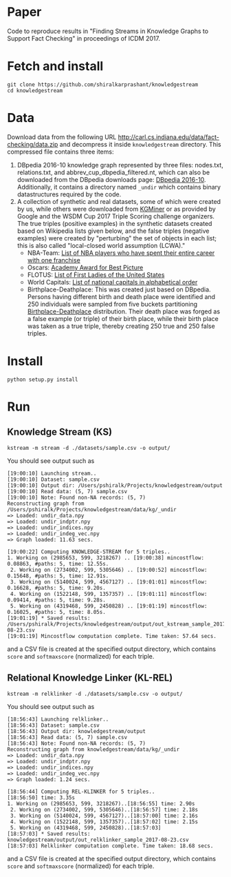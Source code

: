 # Paper
Code to reproduce results in "Finding Streams in Knowledge Graphs to Support Fact Checking" in proceedings of ICDM 2017.

# Fetch and install
```
git clone https://github.com/shiralkarprashant/knowledgestream
cd knowledgestream
```

# Data
Download data from the following URL http://carl.cs.indiana.edu/data/fact-checking/data.zip and decompress it inside `knowledgestream` directory. This compressed file contains three items: 

1. DBpedia 2016-10 knowledge graph represented by three files: nodes.txt, relations.txt, and abbrev_cup_dbpedia_filtered.nt, which can also be downloaded from the DBpedia downloads page: [DBpedia 2016-10](http://wiki.dbpedia.org/downloads-2016-10). Additionally, it contains a directory named `_undir` which contains binary datastructures required by the code. 
2. A collection of synthetic and real datasets, some of which were created by us, while others were downloaded from [KGMiner](https://github.com/nddsg/KGMiner/) or as provided by Google and the WSDM Cup 2017 Triple Scoring challenge organizers. The true triples (positive examples) in the synthetic datasets created based on Wikipedia lists given below, and the false triples (negative examples) were created by "perturbing" the set of objects in each list; this is also called "local-closed world assumption (LCWA)."
	- NBA-Team: [List of NBA players who have spent their entire career with one franchise](https://en.wikipedia.org/wiki/List_of_NBA_players_who_have_spent_their_entire_career_with_one_franchise)
	- Oscars: [Academy Award for Best Picture](https://en.wikipedia.org/wiki/Academy_Award_for_Best_Picture)
	- FLOTUS: [List of First Ladies of the United States](https://en.wikipedia.org/wiki/List_of_First_Ladies_of_the_United_States)
	- World Capitals: [List of national capitals in alphabetical order](https://en.wikipedia.org/wiki/List_of_national_capitals_in_alphabetical_order)
	- Birthplace-Deathplace: This was created just based on DBpedia. Persons having different birth and death place were identified and 250 individuals were sampled from five buckets partitioning [Birthplace-Deathplace](http://carl.cs.indiana.edu/data/fact-checking/histogram_persons_vs_facts.pdf) distribution. Their death place was forged as a false example (or triple) of their birth place, while their birth place was taken as a true triple, thereby creating 250 true and 250 false triples. 

# Install
```python setup.py install```

# Run 

## Knowledge Stream (KS)

```kstream -m stream -d ./datasets/sample.csv -o output/```

You should see output such as 

```
[19:00:10] Launching stream..
[19:00:10] Dataset: sample.csv
[19:00:10] Output dir: /Users/pshiralk/Projects/knowledgestream/output
[19:00:10] Read data: (5, 7) sample.csv
[19:00:10] Note: Found non-NA records: (5, 7)
Reconstructing graph from /Users/pshiralk/Projects/knowledgestream/data/kg/_undir
=> Loaded: undir_data.npy
=> Loaded: undir_indptr.npy
=> Loaded: undir_indices.npy
=> Loaded: undir_indeg_vec.npy
=> Graph loaded: 11.63 secs.

[19:00:22] Computing KNOWLEDGE-STREAM for 5 triples..
1. Working on (2985653, 599, 3218267) .. [19:00:38] mincostflow: 0.08863, #paths: 5, time: 12.55s.
 2. Working on (2734002, 599, 5305646) .. [19:00:52] mincostflow: 0.15648, #paths: 5, time: 12.91s.
 3. Working on (5140024, 599, 4567127) .. [19:01:01] mincostflow: 0.16628, #paths: 5, time: 9.20s.
 4. Working on (1522148, 599, 1357357) .. [19:01:11] mincostflow: 0.09414, #paths: 5, time: 9.28s.
 5. Working on (4319468, 599, 2450828) .. [19:01:19] mincostflow: 0.16025, #paths: 5, time: 8.05s.
[19:01:19] * Saved results: /Users/pshiralk/Projects/knowledgestream/output/out_kstream_sample_2017-08-23.csv
[19:01:19] Mincostflow computation complete. Time taken: 57.64 secs.
```
and a CSV file is created at the specified output directory, which contains `score` and `softmaxscore` (normalized) for each triple.

## Relational Knowledge Linker (KL-REL)

```kstream -m relklinker -d ./datasets/sample.csv -o output/```

You should see output such as 

```
[18:56:43] Launching relklinker..
[18:56:43] Dataset: sample.csv
[18:56:43] Output dir: knowledgestream/output
[18:56:43] Read data: (5, 7) sample.csv
[18:56:43] Note: Found non-NA records: (5, 7)
Reconstructing graph from knowledgestream/data/kg/_undir
=> Loaded: undir_data.npy
=> Loaded: undir_indptr.npy
=> Loaded: undir_indices.npy
=> Loaded: undir_indeg_vec.npy
=> Graph loaded: 1.24 secs.

[18:56:44] Computing REL-KLINKER for 5 triples..
[18:56:50] time: 3.35s
1. Working on (2985653, 599, 3218267)..[18:56:55] time: 2.90s
 2. Working on (2734002, 599, 5305646)..[18:56:57] time: 2.18s
 3. Working on (5140024, 599, 4567127)..[18:57:00] time: 2.16s
 4. Working on (1522148, 599, 1357357)..[18:57:02] time: 2.15s
 5. Working on (4319468, 599, 2450828)..[18:57:03] 
[18:57:03] * Saved results: knowledgestream/output/out_relklinker_sample_2017-08-23.csv
[18:57:03] Relklinker computation complete. Time taken: 18.68 secs.
```
and a CSV file is created at the specified output directory, which contains `score` and `softmaxscore` (normalized) for each triple.





